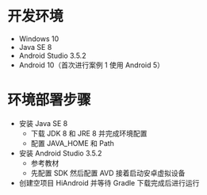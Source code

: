 # 开发环境

- Windows 10 
- Java SE 8
- Android Studio 3.5.2
- Android 10（首次进行案例 1 使用 Android 5）

# 环境部署步骤

- 安装 Java SE 8
    - 下载 JDK 8 和 JRE 8 并完成环境配置
    - 配置 JAVA_HOME 和 Path
- 安装 Android Studio 3.5.2 
    - 参考教材
    - 先配置 SDK 然后配置 AVD 接着启动安卓虚拟设备
- 创建空项目 HiAndroid 并等待 Gradle 下载完成后进行运行